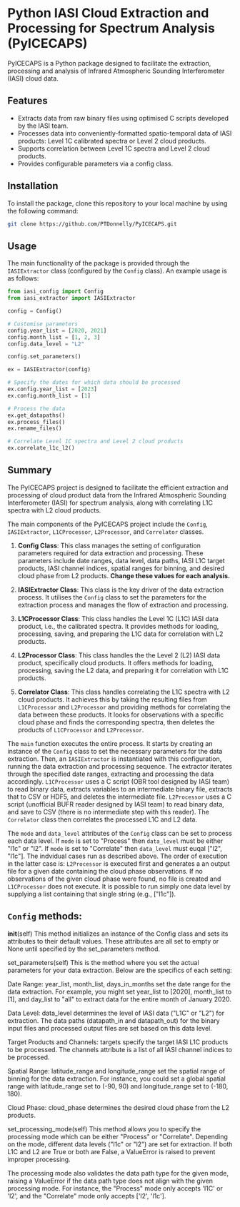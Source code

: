 # Python IASI Cloud Extraction and Processing for Spectrum Analysis (PyICECAPS)

PyICECAPS is a Python package designed to facilitate the extraction, processing and analysis of Infrared Atmospheric Sounding Interferometer (IASI) cloud data.

## Features

- Extracts data from raw binary files using optimised C scripts developed by the IASI team.
- Processes data into conveniently-formatted spatio-temporal data of IASI products: Level 1C calibrated spectra or Level 2 cloud products.
- Supports correlation between Level 1C spectra and Level 2 cloud products.
- Provides configurable parameters via a config class.

## Installation

To install the package, clone this repository to your local machine by using the following command:

```bash
git clone https://github.com/PTDonnelly/PyICECAPS.git
```

## Usage

The main functionality of the package is provided through the `IASIExtractor` class (configured by the `Config` class). An example usage is as follows:


```python
from iasi_config import Config
from iasi_extractor import IASIExtractor

config = Config()

# Customise parameters
config.year_list = [2020, 2021]
config.month_list = [1, 2, 3]
config.data_level = "L2"

config.set_parameters()

ex = IASIExtractor(config)

# Specify the dates for which data should be processed
ex.config.year_list = [2023]
ex.config.month_list = [1]

# Process the data
ex.get_datapaths()
ex.process_files()
ex.rename_files()

# Correlate Level 1C spectra and Level 2 cloud products
ex.correlate_l1c_l2()
```

## Summary 

The PyICECAPS project is designed to facilitate the efficient extraction and processing of cloud product data from the Infrared Atmospheric Sounding Interferometer (IASI) for spectrum analysis, along with correlating L1C spectra with L2 cloud products.

The main components of the PyICECAPS project include the `Config`, `IASIExtractor`, `L1CProcessor`, `L2Processor`, and `Correlator` classes.

1. **Config Class**: This class manages the setting of configuration parameters required for data extraction and processing. These parameters include date ranges, data level, data paths, IASI L1C target products, IASI channel indices, spatial ranges for binning, and desired cloud phase from L2 products. **Change these values for each analysis.**

2. **IASIExtractor Class**: This class is the key driver of the data extraction process. It utilises the `Config` class to set the parameters for the extraction process and manages the flow of extraction and processing.

3. **L1CProcessor Class**: This class handles the Level 1C (L1C) IASI data product, i.e., the calibrated spectra. It provides methods for loading, processing, saving, and preparing the L1C data for correlation with L2 products.

4. **L2Processor Class**: This class handles the the Level 2 (L2) IASI data product, specifically cloud products. It offers methods for loading, processing, saving the L2 data, and preparing it for correlation with L1C products.

5. **Correlator Class**: This class handles correlating the L1C spectra with L2 cloud products. It achieves this by taking the resulting files from `L1CProcessor` and `L2Processor` and providing methods for correlating the data between these products. It looks for observations with a specific cloud phase and finds the corresponding spectra, then deletes the products of `L1CProcessor` and `L2Processor`.

The `main` function executes the entire process. It starts by creating an instance of the `Config` class to set the necessary parameters for the data extraction. Then, an `IASIExtractor` is instantiated with this configuration, running the data extraction and processing sequence. The extractor iterates through the specified date ranges, extracting and processing the data accordingly. `L1CProcessor` uses a C script (OBR tool designed by IASI team) to read binary data, extracts variables to an intermediate binary file, extracts that to CSV or HDF5, and deletes the intermediate file. `L2Processor` uses a C script (unofficial BUFR reader designed by IASI team) to read binary data, and save to CSV (there is no intermediate step with this reader). The `Correlator` class then correlates the processed L1C and L2 data.

The `mode` and `data_level` attributes of the `Config` class can be set to process each data level. If `mode` is set to "Process" then `data_level` must be either "l1c" or "l2".  If `mode` is set to "Correlate" then `data_level` must euqal ["l2", "l1c"]. The indvidual cases run as described above. The order of execution in the latter case is: `L2Processor` is executed first and generates a an output file for a given date containing the cloud phase observations. If no observations of the given cloud phase were found, no file is created and `L1CProcessor` does not execute. It is possible to run simply one data level by supplying a list containing that single string (e.g., ["l1c"]).

## `Config` methods:

__init__(self)
This method initializes an instance of the Config class and sets its attributes to their default values. These attributes are all set to empty or None until specified by the set_parameters method.

set_parameters(self)
This is the method where you set the actual parameters for your data extraction. Below are the specifics of each setting:

Date Range: year_list, month_list, days_in_months set the date range for the data extraction. For example, you might set year_list to [2020], month_list to [1], and day_list to "all" to extract data for the entire month of January 2020.

Data Level: data_level determines the level of IASI data ("L1C" or "L2") for extraction. The data paths (datapath_in and datapath_out) for the binary input files and processed output files are set based on this data level.

Target Products and Channels: targets specify the target IASI L1C products to be processed. The channels attribute is a list of all IASI channel indices to be processed.

Spatial Range: latitude_range and longitude_range set the spatial range of binning for the data extraction. For instance, you could set a global spatial range with latitude_range set to (-90, 90) and longitude_range set to (-180, 180).

Cloud Phase: cloud_phase determines the desired cloud phase from the L2 products.

set_processing_mode(self)
This method allows you to specify the processing mode which can be either "Process" or "Correlate". Depending on the mode, different data levels ("l1c" or "l2") are set for extraction. If both L1C and L2 are True or both are False, a ValueError is raised to prevent improper processing.

The processing mode also validates the data path type for the given mode, raising a ValueError if the data path type does not align with the given processing mode. For instance, the "Process" mode only accepts 'l1C' or 'l2', and the "Correlate" mode only accepts ['l2', 'l1c'].